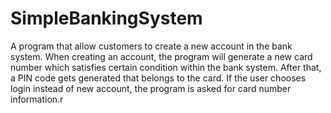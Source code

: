 # SimpleBankingSystem
A program that allow customers to create a new account in the bank system. When creating an account, the program will generate a new card number which satisfies certain condition within the bank system. After that, a PIN  code gets generated that belongs to the card. If the user chooses login instead of new account, the program is asked for card number information.r
